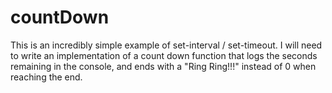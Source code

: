 # countDown

This is an incredibly simple example of set-interval / set-timeout. I will need to write an implementation of a count down function that logs the seconds remaining in the console, and ends with a "Ring Ring!!!" instead of 0 when reaching the end.
